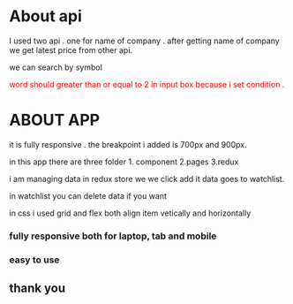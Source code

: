 <h1>About api</h1>
<P>I used two api . one for name of company . after getting name of company we get latest price from other api.</P>
<p>we can search by symbol </p>
<p style="color:red">word should greater than or equal to 2  in input box because i set condition .</p>

<h1>ABOUT APP</h1>
<p>it is fully responsive . the breakpoint i added is 700px and 900px.</p>
<p>in this app there are three folder 1. component  2.pages 3.redux</p>
<p>i am managing data in redux store we we click add it data goes to watchlist. </p>
<p>in watchlist you can delete data if you want</p>

<p>in css i used grid and flex both align item vetically and horizontally</p>

<h3> fully responsive both for laptop, tab and mobile</h3>
<h3>easy to use</h3>

<h2>thank you</h2>


